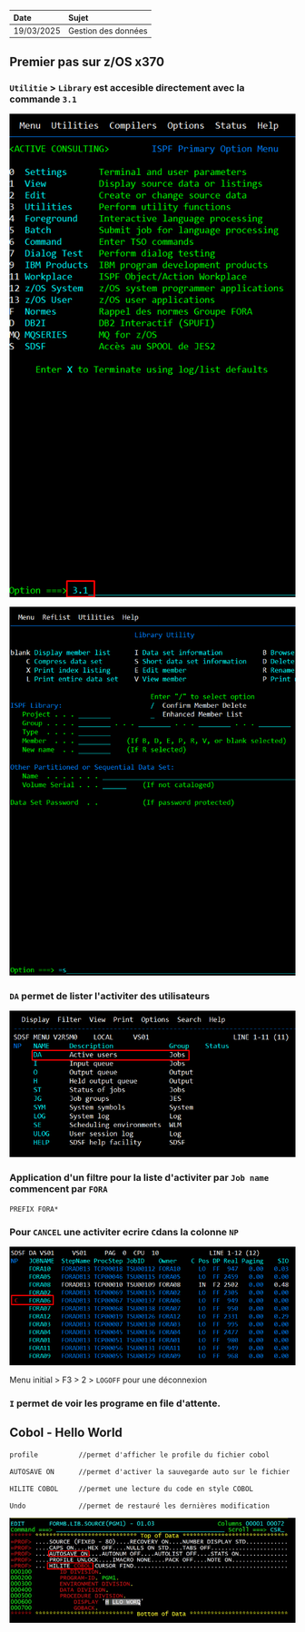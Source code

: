  Date | Sujet
:---|:---
 19/03/2025 | Gestion des données


## Premier pas sur z/OS x370

### ``Utilitie`` > ``Library`` est accesible directement avec la commande `3.1`
![alt text](images/image-1.png)

![alt text](images/image-2.png)

### `DA` permet de lister l'activiter des utilisateurs

![alt text](images/image-3.png)

### Application d'un filtre pour la liste d'activiter  par ``Job name`` commencent par ``FORA`` 
```
PREFIX FORA*
```

### Pour ``CANCEL`` une activiter ecrire ``C``dans la colonne ``NP``

![alt text](images/image-4.png)

 Menu initial > F3 > 2 > ``LOGOFF`` pour une déconnexion

### ``I`` permet de voir les programe en file d'attente.



## Cobol - Hello World

```
profile          //permet d'afficher le profile du fichier cobol
```

```
AUTOSAVE ON      //permet d'activer la sauvegarde auto sur le fichier
```

```
HILITE COBOL     //permet une lecture du code en style COBOL
```

```
Undo             //permet de restauré les dernières modification
```


![alt text](images/image-5.png)
